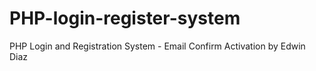 # PHP-login-register-system

PHP Login and Registration System - Email Confirm Activation by Edwin Diaz
